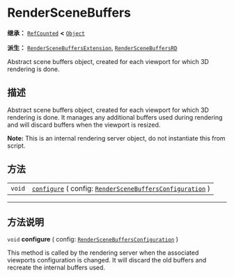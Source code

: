 <!-- ⚠ 请勿编辑本文件 ⚠ -->
<!-- 本文档使用脚本从 WeDot 引擎源码仓库生成。 -->
<!-- 生成脚本：https://github.com/WeDot-Engine/WeDot/tree/master/doc/tools/make_md.py； -->
<!-- 原文件：https://github.com/WeDot-Engine/WeDot/tree/master/doc/classes/RenderSceneBuffers.xml。 -->

<div id="_class_renderscenebuffers"></div>

# RenderSceneBuffers

**继承：** [`RefCounted`](class_refcounted.md) **<** [`Object`](class_object.md)

**派生：** [`RenderSceneBuffersExtension`](class_renderscenebuffersextension.md), [`RenderSceneBuffersRD`](class_renderscenebuffersrd.md)

Abstract scene buffers object, created for each viewport for which 3D rendering is done.

## 描述

Abstract scene buffers object, created for each viewport for which 3D rendering is done. It manages any additional buffers used during rendering and will discard buffers when the viewport is resized.

 **Note:** This is an internal rendering server object, do not instantiate this from script.

## 方法

|||
|:-:|:--|
| `void` | [`configure`](class_renderscenebuffers.md#class_renderscenebuffers_method_configure) ( config: [`RenderSceneBuffersConfiguration`](class_renderscenebuffersconfiguration.md) ) |

<!-- rst-class:: classref-section-separator -->

---

## 方法说明

<div id="_class_renderscenebuffers_method_configure"></div>

`void` **configure** ( config: [`RenderSceneBuffersConfiguration`](class_renderscenebuffersconfiguration.md) )<div id="class_renderscenebuffers_method_configure"></div>

This method is called by the rendering server when the associated viewports configuration is changed. It will discard the old buffers and recreate the internal buffers used.

[^virtual]: 本方法通常需要用户覆盖才能生效。
[^const]: 本方法无副作用，不会修改该实例的任何成员变量。
[^vararg]: 本方法除了能接受在此处描述的参数外，还能够继续接受任意数量的参数。
[^constructor]: 本方法用于构造某个类型。
[^static]: 调用本方法无需实例，可直接使用类名进行调用。
[^operator]: 本方法描述的是使用本类型作为左操作数的有效运算符。
[^bitfield]: 这个值是由下列位标志构成位掩码的整数。
[^void]: 无返回值。
